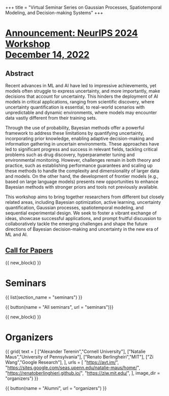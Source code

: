 +++
title = "Virtual Seminar Series on Gaussian Processes, Spatiotemporal Modeling, and Decision-making Systems"
+++


# [Announcement: NeurIPS 2024 Workshop<br><span class="h3">December 14, 2022</span>](/neurips-2024/)

## Abstract 

Recent advances in ML and AI have led to impressive achievements, yet models often struggle to express uncertainty, and more importantly, make decisions that account for uncertainty. This hinders the deployment of AI models in critical applications, ranging from scientific discovery, where uncertainty quantification is essential, to real-world scenarios with unpredictable and dynamic environments, where models may encounter data vastly different from their training sets.

Through the use of probability, Bayesian methods offer a powerful framework to address these limitations by quantifying uncertainty, incorporating prior knowledge, enabling adaptive decision-making and information gathering in uncertain environments. These approaches have led to significant progress and success in relevant fields, tackling critical problems such as drug discovery, hyperparameter tuning and environmental monitoring. However, challenges remain in both theory and practice, such as establishing performance guarantees and scaling up these methods to handle the complexity and dimensionality of larger data and models. On the other hand, the development of frontier models (e.g., based on large language models) presents new opportunities to enhance Bayesian methods with stronger priors and tools not previously available.

This workshop aims to bring together researchers from different but closely related areas, including Bayesian optimization, active learning, uncertainty quantification, Gaussian processes, spatiotemporal modeling, and sequential experimental design. We seek to foster a vibrant exchange of ideas, showcase successful applications, and prompt fruitful discussion to collaboratively tackle the emerging challenges and shape the future directions of Bayesian decision-making and uncertainty in the new era of ML and AI.

## [Call for Papers](/neurips-2024/)


{{ new_block() }}


# Seminars

{{ list(section_name = "seminars") }}

{{ button(name = "All seminars", url = "seminars")}}


{{ new_block() }}


# Organizers

{{ grid(
    text = [
        ["Alexander Terenin","Cornell University"],
        ["Natalie Maus","University of Pennsylvania"],
        ["Renato Berlingheiri","MIT"],
        ["Zi Wang","Google Research"],
    ],
    urls = [
        "https://avt.im/",
        "https://sites.google.com/seas.upenn.edu/natalie-maus/home/",
        "https://renatoberlinghieri.github.io/",
        "https://ziw.mit.edu/",
    ],
    image_dir = "organizers") }}

{{ button(name = "Alumni", url = "organizers") }}